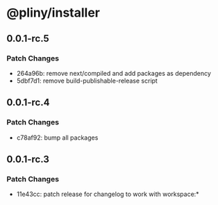 # @pliny/installer

## 0.0.1-rc.5

### Patch Changes

- 264a96b: remove next/compiled and add packages as dependency
- 5dbf7d1: remove build-publishable-release script

## 0.0.1-rc.4

### Patch Changes

- c78af92: bump all packages

## 0.0.1-rc.3

### Patch Changes

- 11e43cc: patch release for changelog to work with workspace:\*
